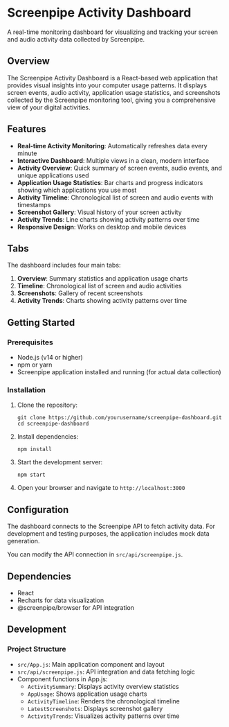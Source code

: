 # Screenpipe Activity Dashboard

A real-time monitoring dashboard for visualizing and tracking your screen and audio activity data collected by Screenpipe.

## Overview

The Screenpipe Activity Dashboard is a React-based web application that provides visual insights into your computer usage patterns. It displays screen events, audio activity, application usage statistics, and screenshots collected by the Screenpipe monitoring tool, giving you a comprehensive view of your digital activities.

## Features

- **Real-time Activity Monitoring**: Automatically refreshes data every minute
- **Interactive Dashboard**: Multiple views in a clean, modern interface
- **Activity Overview**: Quick summary of screen events, audio events, and unique applications used
- **Application Usage Statistics**: Bar charts and progress indicators showing which applications you use most
- **Activity Timeline**: Chronological list of screen and audio events with timestamps
- **Screenshot Gallery**: Visual history of your screen activity
- **Activity Trends**: Line charts showing activity patterns over time
- **Responsive Design**: Works on desktop and mobile devices

## Tabs

The dashboard includes four main tabs:

1. **Overview**: Summary statistics and application usage charts
2. **Timeline**: Chronological list of screen and audio activities
3. **Screenshots**: Gallery of recent screenshots
4. **Activity Trends**: Charts showing activity patterns over time

## Getting Started

### Prerequisites

- Node.js (v14 or higher)
- npm or yarn
- Screenpipe application installed and running (for actual data collection)

### Installation

1. Clone the repository:
   ```
   git clone https://github.com/yourusername/screenpipe-dashboard.git
   cd screenpipe-dashboard
   ```

2. Install dependencies:
   ```
   npm install
   ```

3. Start the development server:
   ```
   npm start
   ```

4. Open your browser and navigate to `http://localhost:3000`

## Configuration

The dashboard connects to the Screenpipe API to fetch activity data. For development and testing purposes, the application includes mock data generation. 

You can modify the API connection in `src/api/screenpipe.js`.

## Dependencies

- React
- Recharts for data visualization
- @screenpipe/browser for API integration

## Development

### Project Structure

- `src/App.js`: Main application component and layout
- `src/api/screenpipe.js`: API integration and data fetching logic
- Component functions in App.js:
  - `ActivitySummary`: Displays activity overview statistics
  - `AppUsage`: Shows application usage charts
  - `ActivityTimeline`: Renders the chronological timeline
  - `LatestScreenshots`: Displays screenshot gallery
  - `ActivityTrends`: Visualizes activity patterns over time

